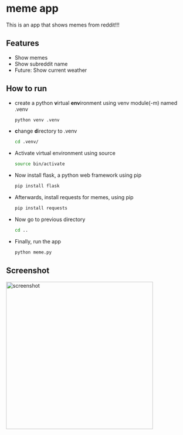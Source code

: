 # meme app
This is an app that shows memes from reddit!!!

## Features
- Show memes
- Show subreddit name
- Future: Show current weather

## How to run
- create a python **v**irtual **env**ironment using venv module(-m) named .venv
  ```bash
  python venv .venv  
- **c**hange **d**irectory to .venv
  ```bash
  cd .venv/
- Activate virtual environment using source
  ```bash
  source bin/activate
- Now install flask, a python web framework using pip
  ```bash
  pip install flask
- Afterwards, install requests for memes, using pip
  ```bash
  pip install requests
- Now go to previous directory
  ```bash
  cd ..
- Finally, run the app
  ```bash
  python meme.py
  ```
## Screenshot
<img src ="https://i.imgur.com/DoIviku.png" width = "400" alt = "screenshot"/>

  

